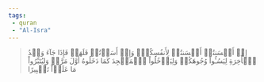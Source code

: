 ```yaml
---
tags: 
 - quran 
 - "Al-Isra"
---
```


> إِنۡ أَحۡسَنتُمۡ أَحۡسَنتُمۡ لِأَنفُسِكُمۡۖ وَإِنۡ أَسَأۡتُمۡ فَلَهَاۚ فَإِذَا جَآءَ وَعۡدُ ٱلۡأٓخِرَةِ لِيَسُـُٔواْ وُجُوهَكُمۡ وَلِيَدۡخُلُواْ ٱلۡمَسۡجِدَ كَمَا دَخَلُوهُ أَوَّلَ مَرَّةٖ وَلِيُتَبِّرُواْ مَا عَلَوۡاْ تَتۡبِيرًا
